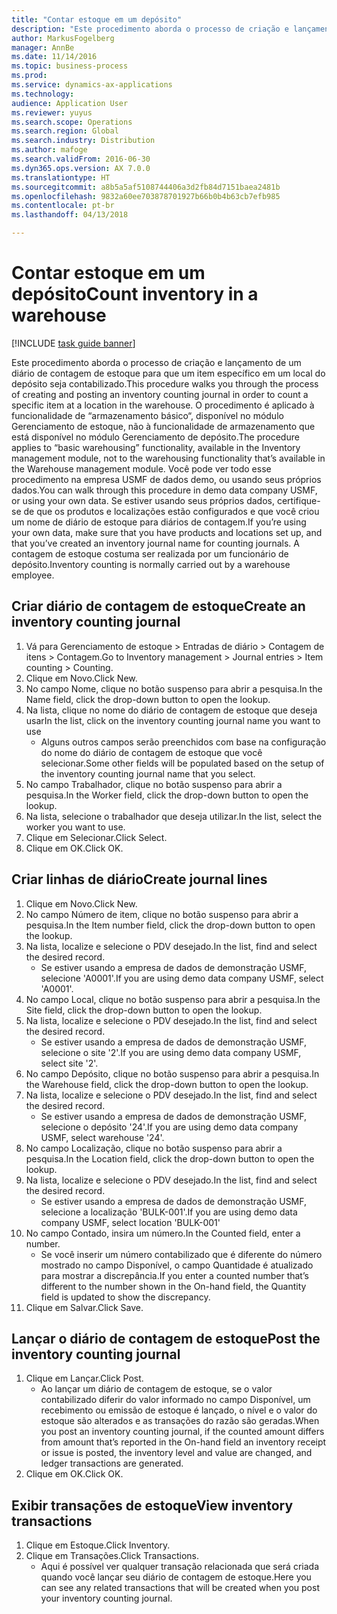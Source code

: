 ```yaml
---
title: "Contar estoque em um depósito"
description: "Este procedimento aborda o processo de criação e lançamento de um diário de contagem de estoque para que um item específico em um local do depósito seja contabilizado."
author: MarkusFogelberg
manager: AnnBe
ms.date: 11/14/2016
ms.topic: business-process
ms.prod: 
ms.service: dynamics-ax-applications
ms.technology: 
audience: Application User
ms.reviewer: yuyus
ms.search.scope: Operations
ms.search.region: Global
ms.search.industry: Distribution
ms.author: mafoge
ms.search.validFrom: 2016-06-30
ms.dyn365.ops.version: AX 7.0.0
ms.translationtype: HT
ms.sourcegitcommit: a8b5a5af5108744406a3d2fb84d7151baea2481b
ms.openlocfilehash: 9832a60ee703878701927b66b0b4b63cb7efb985
ms.contentlocale: pt-br
ms.lasthandoff: 04/13/2018

---
```

# <a name="count-inventory-in-a-warehouse"></a><span data-ttu-id="9bb24-103">Contar estoque em um depósito</span><span class="sxs-lookup"><span data-stu-id="9bb24-103">Count inventory in a warehouse</span></span>

[!INCLUDE [task guide banner](../../includes/task-guide-banner.md)]

<span data-ttu-id="9bb24-104">Este procedimento aborda o processo de criação e lançamento de um diário de contagem de estoque para que um item específico em um local do depósito seja contabilizado.</span><span class="sxs-lookup"><span data-stu-id="9bb24-104">This procedure walks you through the process of creating and posting an inventory counting journal in order to count a specific item at a location in the warehouse.</span></span> <span data-ttu-id="9bb24-105">O procedimento é aplicado à funcionalidade de “armazenamento básico“, disponível no módulo Gerenciamento de estoque, não à funcionalidade de armazenamento que está disponível no módulo Gerenciamento de depósito.</span><span class="sxs-lookup"><span data-stu-id="9bb24-105">The procedure applies to “basic warehousing” functionality, available in the Inventory management module, not to the warehousing functionality that’s available in the Warehouse management module.</span></span> <span data-ttu-id="9bb24-106">Você pode ver todo esse procedimento na empresa USMF de dados demo, ou usando seus próprios dados.</span><span class="sxs-lookup"><span data-stu-id="9bb24-106">You can walk through this procedure in demo data company USMF, or using your own data.</span></span> <span data-ttu-id="9bb24-107">Se estiver usando seus próprios dados, certifique-se de que os produtos e localizações estão configurados e que você criou um nome de diário de estoque para diários de contagem.</span><span class="sxs-lookup"><span data-stu-id="9bb24-107">If you’re using your own data, make sure that you have products and locations set up, and that you’ve created an inventory journal name for counting journals.</span></span> <span data-ttu-id="9bb24-108">A contagem de estoque costuma ser realizada por um funcionário de depósito.</span><span class="sxs-lookup"><span data-stu-id="9bb24-108">Inventory counting is normally carried out by a warehouse employee.</span></span>


## <a name="create-an-inventory-counting-journal"></a><span data-ttu-id="9bb24-109">Criar diário de contagem de estoque</span><span class="sxs-lookup"><span data-stu-id="9bb24-109">Create an inventory counting journal</span></span>
1. <span data-ttu-id="9bb24-110">Vá para Gerenciamento de estoque > Entradas de diário > Contagem de itens > Contagem.</span><span class="sxs-lookup"><span data-stu-id="9bb24-110">Go to Inventory management > Journal entries > Item counting > Counting.</span></span>
2. <span data-ttu-id="9bb24-111">Clique em Novo.</span><span class="sxs-lookup"><span data-stu-id="9bb24-111">Click New.</span></span>
3. <span data-ttu-id="9bb24-112">No campo Nome, clique no botão suspenso para abrir a pesquisa.</span><span class="sxs-lookup"><span data-stu-id="9bb24-112">In the Name field, click the drop-down button to open the lookup.</span></span>
4. <span data-ttu-id="9bb24-113">Na lista, clique no nome do diário de contagem de estoque que deseja usar</span><span class="sxs-lookup"><span data-stu-id="9bb24-113">In the list, click on the inventory counting journal name you want to use</span></span>
    * <span data-ttu-id="9bb24-114">Alguns outros campos serão preenchidos com base na configuração do nome do diário de contagem de estoque que você selecionar.</span><span class="sxs-lookup"><span data-stu-id="9bb24-114">Some other fields will be populated based on the setup of the inventory counting journal name that you select.</span></span>  
5. <span data-ttu-id="9bb24-115">No campo Trabalhador, clique no botão suspenso para abrir a pesquisa.</span><span class="sxs-lookup"><span data-stu-id="9bb24-115">In the Worker field, click the drop-down button to open the lookup.</span></span>
6. <span data-ttu-id="9bb24-116">Na lista, selecione o trabalhador que deseja utilizar.</span><span class="sxs-lookup"><span data-stu-id="9bb24-116">In the list, select the worker you want to use.</span></span>
7. <span data-ttu-id="9bb24-117">Clique em Selecionar.</span><span class="sxs-lookup"><span data-stu-id="9bb24-117">Click Select.</span></span>
8. <span data-ttu-id="9bb24-118">Clique em OK.</span><span class="sxs-lookup"><span data-stu-id="9bb24-118">Click OK.</span></span>

## <a name="create-journal-lines"></a><span data-ttu-id="9bb24-119">Criar linhas de diário</span><span class="sxs-lookup"><span data-stu-id="9bb24-119">Create journal lines</span></span>
1. <span data-ttu-id="9bb24-120">Clique em Novo.</span><span class="sxs-lookup"><span data-stu-id="9bb24-120">Click New.</span></span>
2. <span data-ttu-id="9bb24-121">No campo Número de item, clique no botão suspenso para abrir a pesquisa.</span><span class="sxs-lookup"><span data-stu-id="9bb24-121">In the Item number field, click the drop-down button to open the lookup.</span></span>
3. <span data-ttu-id="9bb24-122">Na lista, localize e selecione o PDV desejado.</span><span class="sxs-lookup"><span data-stu-id="9bb24-122">In the list, find and select the desired record.</span></span>
    * <span data-ttu-id="9bb24-123">Se estiver usando a empresa de dados de demonstração USMF, selecione 'A0001'.</span><span class="sxs-lookup"><span data-stu-id="9bb24-123">If you are using demo data company USMF, select 'A0001'.</span></span>  
4. <span data-ttu-id="9bb24-124">No campo Local, clique no botão suspenso para abrir a pesquisa.</span><span class="sxs-lookup"><span data-stu-id="9bb24-124">In the Site field, click the drop-down button to open the lookup.</span></span>
5. <span data-ttu-id="9bb24-125">Na lista, localize e selecione o PDV desejado.</span><span class="sxs-lookup"><span data-stu-id="9bb24-125">In the list, find and select the desired record.</span></span>
    * <span data-ttu-id="9bb24-126">Se estiver usando a empresa de dados de demonstração USMF, selecione o site '2'.</span><span class="sxs-lookup"><span data-stu-id="9bb24-126">If you are using demo data company USMF, select site '2'.</span></span>  
6. <span data-ttu-id="9bb24-127">No campo Depósito, clique no botão suspenso para abrir a pesquisa.</span><span class="sxs-lookup"><span data-stu-id="9bb24-127">In the Warehouse field, click the drop-down button to open the lookup.</span></span>
7. <span data-ttu-id="9bb24-128">Na lista, localize e selecione o PDV desejado.</span><span class="sxs-lookup"><span data-stu-id="9bb24-128">In the list, find and select the desired record.</span></span>
    * <span data-ttu-id="9bb24-129">Se estiver usando a empresa de dados de demonstração USMF, selecione o depósito '24'.</span><span class="sxs-lookup"><span data-stu-id="9bb24-129">If you are using demo data company USMF, select warehouse '24'.</span></span>  
8. <span data-ttu-id="9bb24-130">No campo Localização, clique no botão suspenso para abrir a pesquisa.</span><span class="sxs-lookup"><span data-stu-id="9bb24-130">In the Location field, click the drop-down button to open the lookup.</span></span>
9. <span data-ttu-id="9bb24-131">Na lista, localize e selecione o PDV desejado.</span><span class="sxs-lookup"><span data-stu-id="9bb24-131">In the list, find and select the desired record.</span></span>
    * <span data-ttu-id="9bb24-132">Se estiver usando a empresa de dados de demonstração USMF, selecione a localização 'BULK-001'.</span><span class="sxs-lookup"><span data-stu-id="9bb24-132">If you are using demo data company USMF, select location 'BULK-001'</span></span>  
10. <span data-ttu-id="9bb24-133">No campo Contado, insira um número.</span><span class="sxs-lookup"><span data-stu-id="9bb24-133">In the Counted field, enter a number.</span></span>
    * <span data-ttu-id="9bb24-134">Se você inserir um número contabilizado que é diferente do número mostrado no campo Disponível, o campo Quantidade é atualizado para mostrar a discrepância.</span><span class="sxs-lookup"><span data-stu-id="9bb24-134">If you enter a counted number that’s different to the number shown in the On-hand field, the Quantity field is updated to show the discrepancy.</span></span>  
11. <span data-ttu-id="9bb24-135">Clique em Salvar.</span><span class="sxs-lookup"><span data-stu-id="9bb24-135">Click Save.</span></span>

## <a name="post-the-inventory-counting-journal"></a><span data-ttu-id="9bb24-136">Lançar o diário de contagem de estoque</span><span class="sxs-lookup"><span data-stu-id="9bb24-136">Post the inventory counting journal</span></span>
1. <span data-ttu-id="9bb24-137">Clique em Lançar.</span><span class="sxs-lookup"><span data-stu-id="9bb24-137">Click Post.</span></span>
    * <span data-ttu-id="9bb24-138">Ao lançar um diário de contagem de estoque, se o valor contabilizado diferir do valor informado no campo Disponível, um recebimento ou emissão de estoque é lançado, o nível e o valor do estoque são alterados e as transações do razão são geradas.</span><span class="sxs-lookup"><span data-stu-id="9bb24-138">When you post an inventory counting journal, if the counted amount differs from amount that’s reported in the On-hand field an inventory receipt or issue is posted, the inventory level and value are changed, and ledger transactions are generated.</span></span>  
2. <span data-ttu-id="9bb24-139">Clique em OK.</span><span class="sxs-lookup"><span data-stu-id="9bb24-139">Click OK.</span></span>

## <a name="view-inventory-transactions"></a><span data-ttu-id="9bb24-140">Exibir transações de estoque</span><span class="sxs-lookup"><span data-stu-id="9bb24-140">View inventory transactions</span></span>
1. <span data-ttu-id="9bb24-141">Clique em Estoque.</span><span class="sxs-lookup"><span data-stu-id="9bb24-141">Click Inventory.</span></span>
2. <span data-ttu-id="9bb24-142">Clique em Transações.</span><span class="sxs-lookup"><span data-stu-id="9bb24-142">Click Transactions.</span></span>
    * <span data-ttu-id="9bb24-143">Aqui é possível ver qualquer transação relacionada que será criada quando você lançar seu diário de contagem de estoque.</span><span class="sxs-lookup"><span data-stu-id="9bb24-143">Here you can see any related transactions that will be created when you post your inventory counting journal.</span></span>   

